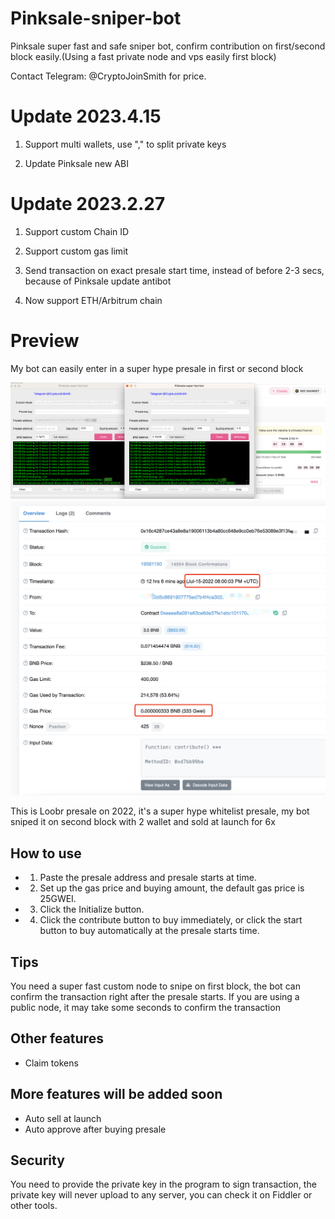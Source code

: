 # Pinksale-sniper-bot
Pinksale super fast and safe sniper bot, confirm contribution on first/second block easily.(Using a fast private node and vps easily first block)

Contact Telegram: @CryptoJoinSmith for price.


# Update 2023.4.15

1. Support multi wallets, use "," to split private keys

2. Update Pinksale new ABI


# Update 2023.2.27

1. Support custom Chain ID

2. Support custom gas limit

3. Send transaction on exact presale start time, instead of before 2-3 secs, because of Pinksale update antibot

4. Now support ETH/Arbitrum chain


# Preview

My bot can easily enter in a super hype presale in first or second block

<img src="https://github.com/Crypto-KK/Pinksale-sniper-bot/blob/main/new_bot1.png" />

<img src="https://github.com/Crypto-KK/Pinksale-sniper-bot/blob/main/new_transaction1.png" />

This is Loobr presale on 2022, it's a super hype whitelist presale, my bot sniped it on second block with 2 wallet and sold at launch for 6x


## How to use


* 1. Paste the presale address and presale starts at time.

* 2. Set up the gas price and buying amount, the default gas price is 25GWEI.

* 3. Click the Initialize button.

* 4. Click the contribute button to buy immediately, or click the start button to buy automatically at the presale starts time.

## Tips

You need a super fast custom node to snipe on first block, the bot can confirm the transaction right after the presale starts. If you are using a public node, it may take some seconds to confirm the transaction


## Other features

* Claim tokens

## More features will be added soon

* Auto sell at launch
* Auto approve after buying presale


## Security

You need to provide the private key in the program to sign transaction, the private key will never upload to any server, you can check it on Fiddler or other tools.
